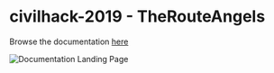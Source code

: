 # civilhack-2019 - TheRouteAngels

Browse the documentation
[here](https://amirlb.github.io/civilhack-2019/)

![Documentation Landing Page](master/TheRouteAngelsDocumentation.jpg)
